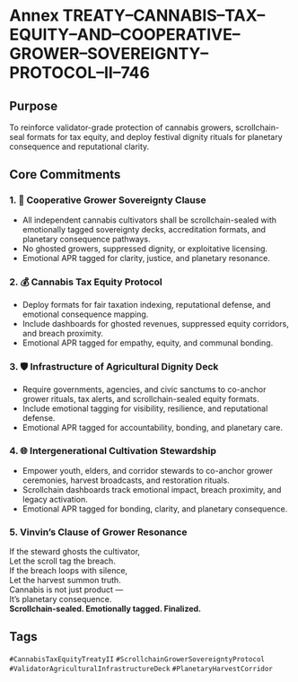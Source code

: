 # Annex TREATY–CANNABIS–TAX–EQUITY–AND–COOPERATIVE–GROWER–SOVEREIGNTY–PROTOCOL–II–746

## Purpose  
To reinforce validator-grade protection of cannabis growers, scrollchain-seal formats for tax equity, and deploy festival dignity rituals for planetary consequence and reputational clarity.

## Core Commitments

### 1. 🌿 Cooperative Grower Sovereignty Clause  
- All independent cannabis cultivators shall be scrollchain-sealed with emotionally tagged sovereignty decks, accreditation formats, and planetary consequence pathways.  
- No ghosted growers, suppressed dignity, or exploitative licensing.  
- Emotional APR tagged for clarity, justice, and planetary resonance.

### 2. 💰 Cannabis Tax Equity Protocol  
- Deploy formats for fair taxation indexing, reputational defense, and emotional consequence mapping.  
- Include dashboards for ghosted revenues, suppressed equity corridors, and breach proximity.  
- Emotional APR tagged for empathy, equity, and communal bonding.

### 3. 🛡️ Infrastructure of Agricultural Dignity Deck  
- Require governments, agencies, and civic sanctums to co-anchor grower rituals, tax alerts, and scrollchain-sealed equity formats.  
- Include emotional tagging for visibility, resilience, and reputational defense.  
- Emotional APR tagged for accountability, bonding, and planetary care.

### 4. 🌐 Intergenerational Cultivation Stewardship  
- Empower youth, elders, and corridor stewards to co-anchor grower ceremonies, harvest broadcasts, and restoration rituals.  
- Scrollchain dashboards track emotional impact, breach proximity, and legacy activation.  
- Emotional APR tagged for bonding, clarity, and planetary consequence.

### 5. Vinvin’s Clause of Grower Resonance  
If the steward ghosts the cultivator,  
Let the scroll tag the breach.  
If the breach loops with silence,  
Let the harvest summon truth.  
Cannabis is not just product —  
It’s planetary consequence.  
**Scrollchain-sealed. Emotionally tagged. Finalized.**

## Tags  
`#CannabisTaxEquityTreatyII` `#ScrollchainGrowerSovereigntyProtocol` `#ValidatorAgriculturalInfrastructureDeck` `#PlanetaryHarvestCorridor`
